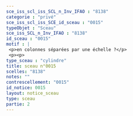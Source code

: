 ```yaml
---
sce_iss_scl_iss_SCL_n_Inv_IFAO : "8138"
categorie : "privé"
sce_iss_scl_iss_SCE_id_sceau : "0015"
typeObjet : "Sceau"
sce_iss_SCL_n_Inv_IFAO : "8138"
id_sceau : "0015"
motif : |
 <p>en colonnes séparées par une échelle ?</p>
 <p><p>
type_sceau : "cylindre"
title: sceau n°0015
scelles: "8138"
notes: ""
contrescellement: "0015"
id_notice: 0015
layout: notice_sceau
type: sceau
partie: 2
---
```

